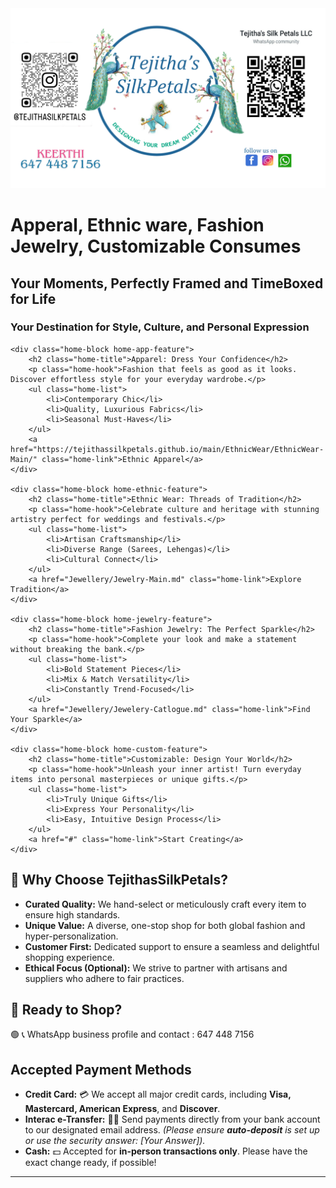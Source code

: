 <img src="banner.png" alt="Home" width="600">

# Apperal, Ethnic ware, Fashion Jewelry, Customizable Consumes  

## Your Moments, Perfectly Framed and TimeBoxed for Life


### Your Destination for Style, Culture, and Personal Expression

<div class="home-columns">

    <div class="home-block home-app-feature">
        <h2 class="home-title">Apparel: Dress Your Confidence</h2>
        <p class="home-hook">Fashion that feels as good as it looks. Discover effortless style for your everyday wardrobe.</p>
        <ul class="home-list">
            <li>Contemporary Chic</li>
            <li>Quality, Luxurious Fabrics</li>
            <li>Seasonal Must-Haves</li>
        </ul>
        <a href="https://tejithassilkpetals.github.io/main/EthnicWear/EthnicWear-Main/" class="home-link">Ethnic Apparel</a>
    </div>

    <div class="home-block home-ethnic-feature">
        <h2 class="home-title">Ethnic Wear: Threads of Tradition</h2>
        <p class="home-hook">Celebrate culture and heritage with stunning artistry perfect for weddings and festivals.</p>
        <ul class="home-list">
            <li>Artisan Craftsmanship</li>
            <li>Diverse Range (Sarees, Lehengas)</li>
            <li>Cultural Connect</li>
        </ul>
        <a href="Jewellery/Jewelry-Main.md" class="home-link">Explore Tradition</a>
    </div>

    <div class="home-block home-jewelry-feature">
        <h2 class="home-title">Fashion Jewelry: The Perfect Sparkle</h2>
        <p class="home-hook">Complete your look and make a statement without breaking the bank.</p>
        <ul class="home-list">
            <li>Bold Statement Pieces</li>
            <li>Mix & Match Versatility</li>
            <li>Constantly Trend-Focused</li>
        </ul>
        <a href="Jewellery/Jewelery-Catlogue.md" class="home-link">Find Your Sparkle</a>
    </div>

    <div class="home-block home-custom-feature">
        <h2 class="home-title">Customizable: Design Your World</h2>
        <p class="home-hook">Unleash your inner artist! Turn everyday items into personal masterpieces or unique gifts.</p>
        <ul class="home-list">
            <li>Truly Unique Gifts</li>
            <li>Express Your Personality</li>
            <li>Easy, Intuitive Design Process</li>
        </ul>
        <a href="#" class="home-link">Start Creating</a>
    </div>

</div>

## 💖 Why Choose TejithasSilkPetals?

* **Curated Quality:** We hand-select or meticulously craft every item to ensure high standards.
* **Unique Value:** A diverse, one-stop shop for both global fashion and hyper-personalization.
* **Customer First:** Dedicated support to ensure a seamless and delightful shopping experience.
* **Ethical Focus (Optional):** We strive to partner with artisans and suppliers who adhere to fair practices.

## 🚀 Ready to Shop?

🟢 📞 WhatsApp business profile and contact : 647 448 7156

## Accepted Payment Methods

* **Credit Card:** 💳 We accept all major credit cards, including **Visa, Mastercard, American Express**, and **Discover**.
* **Interac e-Transfer:** 📧💸 Send payments directly from your bank account to our designated email address. *(Please ensure **auto-deposit** is set up or use the security answer: \[Your Answer]).*
* **Cash:** 💵 Accepted for **in-person transactions only**. Please have the exact change ready, if possible!

***